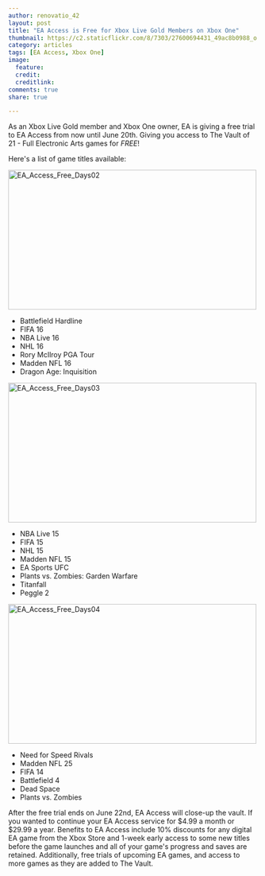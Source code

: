 ```yaml
---
author: renovatio_42
layout: post
title: "EA Access is Free for Xbox Live Gold Members on Xbox One"
thumbnail: https://c2.staticflickr.com/8/7303/27600694431_49ac8b0988_o.png
category: articles
tags: [EA Access, Xbox One]
image:
  feature: 
  credit: 
  creditlink: 
comments: true
share: true

---
```


As an Xbox Live Gold member and Xbox One owner, EA is giving a free trial to EA Access from now until June 20th. Giving you access to The Vault of 21 - Full Electronic Arts games for *FREE*!

Here's a list of game titles available:

<a data-flickr-embed="true"  href="https://www.flickr.com/photos/126304189@N08/27675307425/in/dateposted-public/" title="EA_Access_Free_Days02"><img src="https://c2.staticflickr.com/8/7332/27675307425_5242aef801.jpg" width="500" height="281" alt="EA_Access_Free_Days02"></a><script async src="//embedr.flickr.com/assets/client-code.js" charset="utf-8"></script>

* Battlefield Hardline
* FIFA 16
* NBA Live 16
* NHL 16
* Rory McIlroy PGA Tour
* Madden NFL 16
* Dragon Age: Inquisition

<a data-flickr-embed="true"  href="https://www.flickr.com/photos/126304189@N08/27063106824/in/dateposted-public/" title="EA_Access_Free_Days03"><img src="https://c1.staticflickr.com/8/7622/27063106824_49a3015614.jpg" width="500" height="281" alt="EA_Access_Free_Days03"></a><script async src="//embedr.flickr.com/assets/client-code.js" charset="utf-8"></script>

* NBA Live 15
* FIFA 15
* NHL 15
* Madden NFL 15
* EA Sports UFC
* Plants vs. Zombies: Garden Warfare
* Titanfall
* Peggle 2

<a data-flickr-embed="true"  href="https://www.flickr.com/photos/126304189@N08/27063106884/in/dateposted-public/" title="EA_Access_Free_Days04"><img src="https://c5.staticflickr.com/8/7096/27063106884_6d07ea1947.jpg" width="500" height="281" alt="EA_Access_Free_Days04"></a><script async src="//embedr.flickr.com/assets/client-code.js" charset="utf-8"></script>

* Need for Speed Rivals
* Madden NFL 25
* FIFA 14
* Battlefield 4
* Dead Space
* Plants vs. Zombies

After the free trial ends on June 22nd, EA Access will close-up the vault. If you wanted to continue your EA Access service for $4.99 a month or $29.99 a year. Benefits to EA Access include 10% discounts for any digital EA game from the Xbox Store and 1-week early access to some new titles before the game launches and all of your game's progress and saves are retained. Additionally, free trials of upcoming EA games, and access to more games as they are added to The Vault.